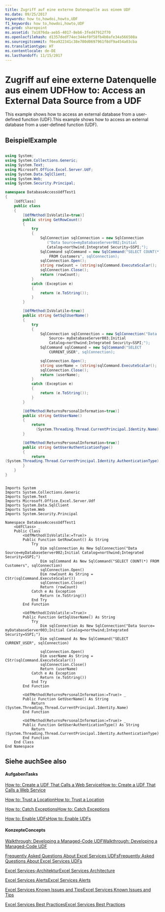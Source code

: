 ```yaml
---
title: Zugriff auf eine externe Datenquelle aus einem UDF
ms.date: 09/25/2017
keywords: how to,howdoi,howto,UDF
f1_keywords: how to,howdoi,howto,UDF
ms.prod: sharepoint
ms.assetid: 7a1876da-aeb5-4017-8eb6-3fed47912f70
ms.openlocfilehash: d1357dedf74ec344ef0f58fb4b0afe34a566508a
ms.sourcegitcommit: f6ea922341c38e700d0697961f8df9a454a03cba
ms.translationtype: HT
ms.contentlocale: de-DE
ms.lasthandoff: 11/15/2017
---
```

# <a name="access-an-external-data-source-from-a-udf"></a><span data-ttu-id="e84fc-103">Zugriff auf eine externe Datenquelle aus einem UDF</span><span class="sxs-lookup"><span data-stu-id="e84fc-103">How to: Access an External Data Source from a UDF</span></span>

<span data-ttu-id="e84fc-104">This example shows how to access an external database from a user-defined function (UDF).</span><span class="sxs-lookup"><span data-stu-id="e84fc-104">This example shows how to access an external database from a user-defined function (UDF).</span></span> 
  
    
    


## <a name="example"></a><span data-ttu-id="e84fc-105">Beispiel</span><span class="sxs-lookup"><span data-stu-id="e84fc-105">Example</span></span>


```cs

using System;
using System.Collections.Generic;
using System.Text;
using Microsoft.Office.Excel.Server.Udf;
using System.Data.SqlClient;
using System.Web;
using System.Security.Principal;

namespace DatabaseAccessUdfTest1
{
    [UdfClass]
    public class
    {
        [UdfMethod(IsVolatile=true)]
        public string GetRowCount()
        {
            try
            {
                SqlConnection sqlConnection = new SqlConnection
                   ("Data Source=myDatabaseServer002;Initial 
                   Catalog=northwind;Integrated Security=SSPI;");
                SqlCommand sqlCommand = new SqlCommand("SELECT COUNT(*) 
                    FROM Customers", sqlConnection);
                sqlConnection.Open();
                string rowCount = (string)sqlCommand.ExecuteScalar();
                sqlConnection.Close();
                return (rowCount);
            }
            catch (Exception e)
            {
                return (e.ToString());
            }
        }

        [UdfMethod(IsVolatile=true)]
        public string GetSqlUserName()
        {
            try
            {
                SqlConnection sqlConnection = new SqlConnection("Data 
                    Source= myDatabaseServer003;Initial 
                    Catalog=northwind;Integrated Security=SSPI;");
                SqlCommand sqlCommand = new SqlCommand("SELECT 
                    CURRENT_USER", sqlConnection);

                sqlConnection.Open();
                string userName = (string)sqlCommand.ExecuteScalar();
                sqlConnection.Close();
                return (userName);
            }
            catch (Exception e)
            {
                return (e.ToString());
            }
        }

        [UdfMethod(ReturnsPersonalInformation=true)]
        public string GetUserName()
        {
            return 
              (System.Threading.Thread.CurrentPrincipal.Identity.Name);
        }

        [UdfMethod(ReturnsPersonalInformation=true)]
        public string GetUserAuthenticationType()
        {
            return 
(System.Threading.Thread.CurrentPrincipal.Identity.AuthenticationType);
        }
    }
}
```


```VB.net

Imports System
Imports System.Collections.Generic
Imports System.Text
Imports Microsoft.Office.Excel.Server.Udf
Imports System.Data.SqlClient
Imports System.Web
Imports System.Security.Principal

Namespace DatabaseAccessUdfTest1
    <UdfClass> _
    Public Class
        <UdfMethod(IsVolatile:=True)> _
        Public Function GetRowCount() As String
            Try
                Dim sqlConnection As New SqlConnection("Data Source=myDatabaseServer002;Initial Catalog=northwind;Integrated Security=SSPI;")
                Dim sqlCommand As New SqlCommand("SELECT COUNT(*) FROM Customers", sqlConnection)
                sqlConnection.Open()
                Dim rowCount As String = CStr(sqlCommand.ExecuteScalar())
                sqlConnection.Close()
                Return (rowCount)
            Catch e As Exception
                Return (e.ToString())
            End Try
        End Function

        <UdfMethod(IsVolatile:=True)> _
        Public Function GetSqlUserName() As String
            Try
                Dim sqlConnection As New SqlConnection("Data Source= myDatabaseServer003;Initial Catalog=northwind;Integrated Security=SSPI;")
                Dim sqlCommand As New SqlCommand("SELECT CURRENT_USER", sqlConnection)

                sqlConnection.Open()
                Dim userName As String = CStr(sqlCommand.ExecuteScalar())
                sqlConnection.Close()
                Return (userName)
            Catch e As Exception
                Return (e.ToString())
            End Try
        End Function

        <UdfMethod(ReturnsPersonalInformation:=True)> _
        Public Function GetUserName() As String
            Return (System.Threading.Thread.CurrentPrincipal.Identity.Name)
        End Function

        <UdfMethod(ReturnsPersonalInformation:=True)> _
        Public Function GetUserAuthenticationType() As String
            Return (System.Threading.Thread.CurrentPrincipal.Identity.AuthenticationType)
        End Function
    End Class
End Namespace
```


## <a name="see-also"></a><span data-ttu-id="e84fc-106">Siehe auch</span><span class="sxs-lookup"><span data-stu-id="e84fc-106">See also</span></span>


#### <a name="tasks"></a><span data-ttu-id="e84fc-107">Aufgaben</span><span class="sxs-lookup"><span data-stu-id="e84fc-107">Tasks</span></span>


  
    
    
 [<span data-ttu-id="e84fc-108">How to: Create a UDF That Calls a Web Service</span><span class="sxs-lookup"><span data-stu-id="e84fc-108">How to: Create a UDF That Calls a Web Service</span></span>](how-to-create-a-udf-that-calls-a-web-service.md)
  
    
    
 [<span data-ttu-id="e84fc-109">How to: Trust a Location</span><span class="sxs-lookup"><span data-stu-id="e84fc-109">How to: Trust a Location</span></span>](how-to-trust-a-location.md)
  
    
    
 [<span data-ttu-id="e84fc-110">How to: Catch Exceptions</span><span class="sxs-lookup"><span data-stu-id="e84fc-110">How to: Catch Exceptions</span></span>](how-to-catch-exceptions.md)
  
    
    
 [<span data-ttu-id="e84fc-111">How to: Enable UDFs</span><span class="sxs-lookup"><span data-stu-id="e84fc-111">How to: Enable UDFs</span></span>](how-to-enable-udfs.md)
#### <a name="concepts"></a><span data-ttu-id="e84fc-112">Konzepte</span><span class="sxs-lookup"><span data-stu-id="e84fc-112">Concepts</span></span>


  
    
    
 [<span data-ttu-id="e84fc-113">Walkthrough: Developing a Managed-Code UDF</span><span class="sxs-lookup"><span data-stu-id="e84fc-113">Walkthrough: Developing a Managed-Code UDF</span></span>](walkthrough-developing-a-managed-code-udf.md)
  
    
    
 [<span data-ttu-id="e84fc-114">Frequently Asked Questions About Excel Services UDFs</span><span class="sxs-lookup"><span data-stu-id="e84fc-114">Frequently Asked Questions About Excel Services UDFs</span></span>](frequently-asked-questions-about-excel-services-udfs.md)
  
    
    
 [<span data-ttu-id="e84fc-115">Excel Services-Architektur</span><span class="sxs-lookup"><span data-stu-id="e84fc-115">Excel Services Architecture</span></span>](excel-services-architecture.md)
  
    
    
 [<span data-ttu-id="e84fc-116">Excel Services Alerts</span><span class="sxs-lookup"><span data-stu-id="e84fc-116">Excel Services Alerts</span></span>](excel-services-alerts.md)
  
    
    
 [<span data-ttu-id="e84fc-117">Excel Services Known Issues and Tips</span><span class="sxs-lookup"><span data-stu-id="e84fc-117">Excel Services Known Issues and Tips</span></span>](excel-services-known-issues-and-tips.md)
  
    
    
 [<span data-ttu-id="e84fc-118">Excel Services Best Practices</span><span class="sxs-lookup"><span data-stu-id="e84fc-118">Excel Services Best Practices</span></span>](excel-services-best-practices.md)
